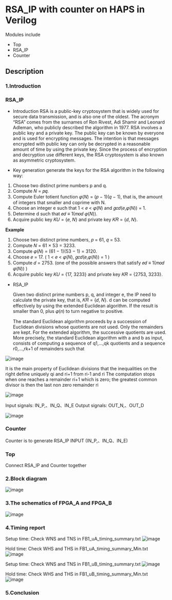 # **RSA_IP with counter on HAPS in Verilog**
Modules include
- Top
- RSA_IP
- Counter

## Description


### 1.Introduction




### RSA_IP
- Introduction
RSA is a public-key cryptosystem that is widely used for secure data transmission, and is also one of the oldest. The acronym “RSA” comes from the surnames of Ron Rivest, Adi Shamir and Leonard Adleman, who publicly described the algorithm in 1977. RSA involves a public key and a private key. The public key can be known by everyone and is used for encrypting messages. The intention is that messages encrypted with public key can only be decrypted in a reasonable amount of time by using the private key. Since the process of encryption and decryption use different keys, the RSA cryptosystem is also known as asymmetric cryptosystem.

- Key generation 
generate the keys for the RSA algorithm in the following way:
1. Choose two distinct prime numbers p and q. 
2. Compute 𝑁 = 𝑝𝑞. 
3. Compute Euler totient function 𝜑(𝑁) = (𝑝 − 1)(𝑞 − 1), that is, the amount of integers that smaller and coprime with N. 
4. Choose an integer e such that 1 < 𝑒 < 𝜑(𝑁) and 𝑔𝑐𝑑(𝑒,𝜑(𝑁)) = 1. 
5. Determine d such that 𝑒𝑑 ≡ 1(𝑚𝑜𝑑 𝜑(𝑁)). 
6. Acquire public key 𝐾𝑈 = {𝑒, 𝑁} and private key 𝐾𝑅 = {𝑑, 𝑁}.

 **Example** 
  1. Choose two distinct prime numbers, 𝑝 = 61, 𝑞 = 53. 
  2. Compute 𝑁 = 61 × 53 = 3233. 
  3. Compute 𝜑(𝑁) = (61 − 1)(53 − 1) = 3120. 
  4. Choose 𝑒 = 17. ( 1 < 𝑒 < 𝜑(𝑁), 𝑔𝑐𝑑(𝑒,𝜑(𝑁)) = 1 ) 
  5. Compute 𝑑 = 2753. (one of the possible answers that satisfy 𝑒𝑑 ≡ 1(𝑚𝑜𝑑 𝜑(𝑁)) ) 
  6. Acquire public key 𝐾𝑈 = {17, 3233} and private key 𝐾𝑅 = {2753, 3233}.


- RSA_IP 


  Given two distinct prime numbers p, q, and integer e, the IP need to calculate the private key, that is, 𝐾𝑅 = {𝑑, 𝑁}.
  d can be computed effectively by using the extended Euclidean algorithm. If the result is smaller than 0, plus 𝜑(𝑛) to turn negative to positive.

  The standard Euclidean algorithm proceeds by a succession of Euclidean divisions whose quotients are not used. Only the remainders are kept. 
  For the extended algorithm, the successive quotients are used. More precisely, the standard Euclidean algorithm with a and b as input, consists of computing a         sequence  of q1,…,qk quotients and a sequence r0,…,rk+1 of remainders such that



![image](https://user-images.githubusercontent.com/118537645/233063202-3a8c0a00-967b-4ee3-8cce-3671232a7003.png)


It is the main property of Euclidean divisions that the inequalities on the right define uniquely qi and ri+1 from  ri-1 and ri
The computation stops when one reaches a remainder  ri+1 which is zero; the greatest common divisor is then the last non zero remainder  ri


![image](https://user-images.githubusercontent.com/118537645/233063464-817f4aec-d952-4892-bf5d-65f878ce7f95.png)


Input signals: IN_P,、IN_Q、IN_E
Output signals: OUT_N,、OUT_D

![image](https://user-images.githubusercontent.com/118537645/233063522-9f71cab0-137b-4631-847c-8ddd55e15328.png)

### Counter
Counter is to generate RSA_IP INPUT (IN_P,、IN_Q、IN_E)

### Top
Connect RSA_IP and Counter together

### 2.Block diagram

![image](https://user-images.githubusercontent.com/118537645/233611782-33957f88-3901-4831-8eff-859e8823fa36.png)

### 3.The schematics of FPGA_A and FPGA_B

![image](https://user-images.githubusercontent.com/118537645/233610635-8ae5bb99-2f35-4d3c-80df-7ff5a1915661.png)


### 4.Timing report
Setup time: Check WNS and TNS in FB1_uA_timing_summary.txt
![image](https://user-images.githubusercontent.com/118537645/233609132-07187046-05b0-4c7b-b3cb-83ca5268c9a7.png)

Hold time:  Check WHS and THS in FB1_uA_timing_summary_Min.txt
![image](https://user-images.githubusercontent.com/118537645/233608884-0a9aa01d-bc45-49e1-a0f4-d4480d86a3bc.png)

Setup time: Check WNS and TNS in FB1_uB_timing_summary.txt
![image](https://user-images.githubusercontent.com/118537645/233609655-f3493af7-ad5d-4cdd-961d-7125eaebe739.png)

Hold time:  Check WHS and THS in FB1_uB_timing_summary_Min.txt
![image](https://user-images.githubusercontent.com/118537645/233609565-087ee157-bbe7-4ebd-bc9b-1552842a98eb.png)

### 5.Conclusion
